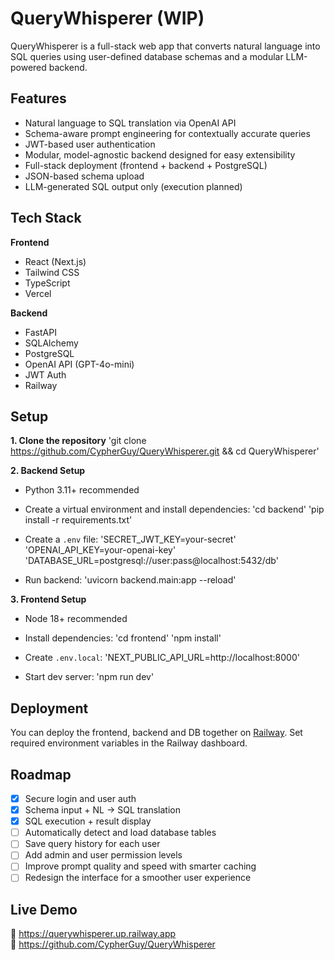 # QueryWhisperer (WIP)

QueryWhisperer is a full-stack web app that converts natural language into SQL queries using user-defined database schemas and a modular LLM-powered backend.

## Features

- Natural language to SQL translation via OpenAI API
- Schema-aware prompt engineering for contextually accurate queries
- JWT-based user authentication
- Modular, model-agnostic backend designed for easy extensibility
- Full-stack deployment (frontend + backend + PostgreSQL)
- JSON-based schema upload
- LLM-generated SQL output only (execution planned)

## Tech Stack

**Frontend**

- React (Next.js)
- Tailwind CSS
- TypeScript
- Vercel

**Backend**

- FastAPI
- SQLAlchemy
- PostgreSQL
- OpenAI API (GPT-4o-mini)
- JWT Auth
- Railway

## Setup

**1. Clone the repository**
'git clone https://github.com/CypherGuy/QueryWhisperer.git && cd QueryWhisperer'

**2. Backend Setup**

- Python 3.11+ recommended
- Create a virtual environment and install dependencies:
  'cd backend'
  'pip install -r requirements.txt'

- Create a `.env` file:
  'SECRET_JWT_KEY=your-secret'
  'OPENAI_API_KEY=your-openai-key'
  'DATABASE_URL=postgresql://user:pass@localhost:5432/db'

- Run backend:
  'uvicorn backend.main:app --reload'

**3. Frontend Setup**

- Node 18+ recommended
- Install dependencies:
  'cd frontend'
  'npm install'

- Create `.env.local`:
  'NEXT_PUBLIC_API_URL=http://localhost:8000'

- Start dev server:
  'npm run dev'

## Deployment

You can deploy the frontend, backend and DB together on [Railway](https://railway.app). Set required environment variables in the Railway dashboard.

## Roadmap

- [x] Secure login and user auth
- [x] Schema input + NL → SQL translation
- [x] SQL execution + result display
- [ ] Automatically detect and load database tables
- [ ] Save query history for each user
- [ ] Add admin and user permission levels
- [ ] Improve prompt quality and speed with smarter caching
- [ ] Redesign the interface for a smoother user experience

## Live Demo

🔗 https://querywhisperer.up.railway.app  
🔗 https://github.com/CypherGuy/QueryWhisperer
